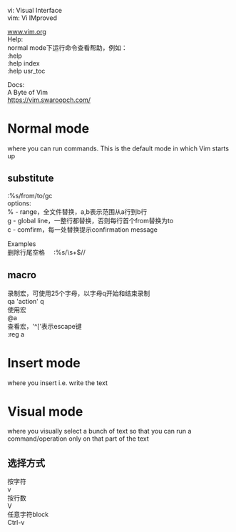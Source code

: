 

vi:  Visual Interface    
vim: Vi IMproved    

www.vim.org   
Help:    
normal mode下运行命令查看帮助，例如：    
:help    
:help index    
:help usr_toc    

Docs:    
A Byte of Vim    
https://vim.swaroopch.com/    


Normal mode
===
where you can run commands. This is the default mode in which Vim starts up    

substitute
---
:%s/from/to/gc    
options:    
% - range，全文件替换，a,b表示范围从a行到b行    
g - global line，一整行都替换，否则每行首个from替换为to    
c - comfirm，每一处替换提示confirmation message    

Examples    
删除行尾空格    
:%s/\s\+$//     

macro
---
录制宏，可使用25个字母，以字母q开始和结束录制    
qa 'action' q    
使用宏    
@a    
查看宏，'^\['表示escape键    
:reg a    

Insert mode
===
where you insert i.e. write the text    

Visual mode
===
where you visually select a bunch of text so that you can run a command/operation only on that part of the text    

选择方式
---
按字符    
v    
按行数    
V    
任意字符block    
Ctrl-v    


